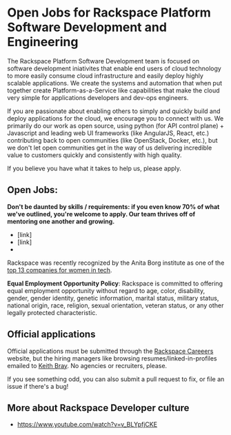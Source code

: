 # Open Jobs for Rackspace Platform Software Development and Engineering
The Rackspace Platform Software Development team is focused on software development iniativites that enable end users of cloud technology to more easily consume cloud infrastructure and easily deploy highly scalable applications.  We create the systems and automation that when put together create Platform-as-a-Service like capabilities that make the cloud very simple for applications developers and dev-ops engineers. 

If you are passionate about enabling others to simply and quickly build and deploy applications for the cloud, we encourage you to connect with us. We primarily do our work as open source, using python (for API control plane) + Javascript and leading web UI frameworks (like AngularJS, React, etc.) contributing back to open communities (like OpenStack, Docker, etc.), but we don't let open communities get in the way of us delivering incredible value to customers quickly and consistently with high quality. 

If you believe you have what it takes to help us, please apply.

## Open Jobs:
**Don't be daunted by skills / requirements: if you even know 70% of what we've
outlined, you're welcome to apply. Our team thrives off of mentoring one another
and growing.**

*  [link]
*  [link]
*  

Rackspace was recently recognized by the Anita Borg institute as one of the
[top 13 companies for women in tech](http://mashable.com/2015/04/09/women-in-tech-top-companies/).

**Equal Employment Opportunity Policy**: Rackspace is committed to offering equal employment opportunity without regard to age, color, disability, gender, gender identity, genetic information, marital status, military status, national origin, race, religion, sexual orientation, veteran status, or any other legally protected characteristic.

## Official applications
Official applications must be submitted through the [Rackspace Careeers](www.rackspace.com/talent) website, but the hiring managers like browsing resumes/linked-in-profiles emailed to [Keith Bray](mailto:keith.bray@rackspace.com). No agencies
or recruiters, please. 

If you see something odd, you can also submit a pull request to fix, or file an
issue if there's a bug!

## More about Rackspace Developer culture

* https://www.youtube.com/watch?v=v_BLYpfjCKE
